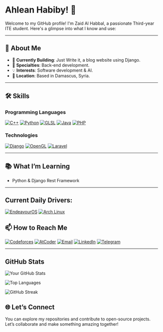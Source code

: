 # Ahlean Habiby! 👋

Welcome to my GitHub profile! I'm Zaid Al Habbal, a passionate Third-year ITE student. Here's a glimpse into what I know and use:

---

## 🚀 About Me

- 🌱 **Currently Building**: Just Write it, a blog website using Django.
- 🎨 **Specialties**: Back-end development.
- 💡 **Interests**: Software development & AI.
- 📍 **Location**: Based in Damascus, Syria.

---

## 🛠️ Skills

### Programming Languages
[![C++](https://img.shields.io/badge/C%2B%2B-%2300599C.svg?style=for-the-badge&logo=c%2B%2B&logoColor=white)](https://isocpp.org/) [![Python](https://img.shields.io/badge/Python-%2314354C.svg?style=for-the-badge&logo=python&logoColor=white)](https://www.python.org/)  [![GLSL](https://img.shields.io/badge/GLSL-%23FFA500.svg?style=for-the-badge&logo=opengl&logoColor=white)](https://www.khronos.org/opengl/wiki/Core_Language_(GLSL)) [![Java](https://img.shields.io/badge/Java-%23ED8B00.svg?style=for-the-badge&logo=java&logoColor=white)](https://www.java.com/)  [![PHP](https://img.shields.io/badge/PHP-%23777BB4.svg?style=for-the-badge&logo=php&logoColor=white)](https://www.php.net/)

  

### Technologies
[![Django](https://img.shields.io/badge/Django-%23092E20.svg?style=for-the-badge&logo=django&logoColor=white)](https://www.djangoproject.com/) [![OpenGL](https://img.shields.io/badge/OpenGL-%23FFFFFF.svg?style=for-the-badge&logo=opengl)](https://www.opengl.org/)  [![Laravel](https://img.shields.io/badge/Laravel-%23FF2D20.svg?style=for-the-badge&logo=laravel&logoColor=white)](https://laravel.com/)  

---

## 📚 What I’m Learning

- Python & Django Rest Framework

---
## Current Daily Drivers:

[![EndeavourOS](https://img.shields.io/badge/EndeavourOS-%237D4698.svg?style=for-the-badge&logo=endeavouros&logoColor=white)](https://endeavouros.com/)  [![Arch Linux](https://img.shields.io/badge/Arch%20Linux-%231793D1.svg?style=for-the-badge&logo=arch-linux&logoColor=white)](https://archlinux.org/)

## 📫 How to Reach Me

[![Codeforces](https://img.shields.io/badge/Codeforces-%231F8ACB.svg?style=for-the-badge&logo=codeforces&logoColor=white)](https://codeforces.com/profile/Zaid_Al_Habbal)  [![AtCoder](https://img.shields.io/badge/AtCoder-%23003D73.svg?style=for-the-badge&logo=atcoder&logoColor=white)](https://atcoder.jp/users/Zaid_Al_Habbal) [![Email](https://img.shields.io/badge/Email-D14836?style=for-the-badge&logo=gmail&logoColor=white)](mailto:alhabbalzaid10@gmail.com)  [![LinkedIn](https://img.shields.io/badge/LinkedIn-%230077B5.svg?style=for-the-badge&logo=linkedin&logoColor=white)](www.linkedin.com/in/zaid-al-habbal-037525263) [![Telegram](https://img.shields.io/badge/Telegram-2CA5E0?style=for-the-badge&logo=telegram&logoColor=white)](https://t.me/Zaid_Al_Habbal)  

---

## GitHub Stats  

![Your GitHub Stats](https://github-readme-stats.vercel.app/api?username=Zaid-Al-Habbal&show_icons=true&theme=catppuccin_mocha)

![Top Languages](https://github-readme-stats.vercel.app/api/top-langs/?username=Zaid-Al-Habbal&layout=compact&langs_count=8&theme=catppuccin_mocha)

![GitHub Streak](https://github-readme-streak-stats.herokuapp.com/?user=Zaid-Al-Habbal&theme=catppuccin_mocha)


## 🌐 Let’s Connect

You can explore my repositories and contribute to open-source projects. Let’s collaborate and make something amazing together!
